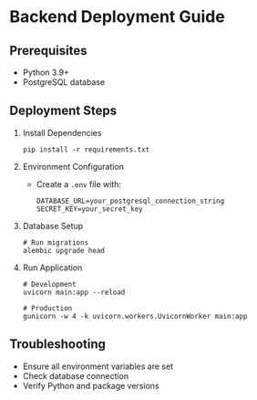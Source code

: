 # Backend Deployment Guide

## Prerequisites
- Python 3.9+
- PostgreSQL database

## Deployment Steps
1. Install Dependencies
   ```
   pip install -r requirements.txt
   ```

2. Environment Configuration
   - Create a `.env` file with:
     ```
     DATABASE_URL=your_postgresql_connection_string
     SECRET_KEY=your_secret_key
     ```

3. Database Setup
   ```
   # Run migrations
   alembic upgrade head
   ```

4. Run Application
   ```
   # Development
   uvicorn main:app --reload

   # Production
   gunicorn -w 4 -k uvicorn.workers.UvicornWorker main:app
   ```

## Troubleshooting
- Ensure all environment variables are set
- Check database connection
- Verify Python and package versions
